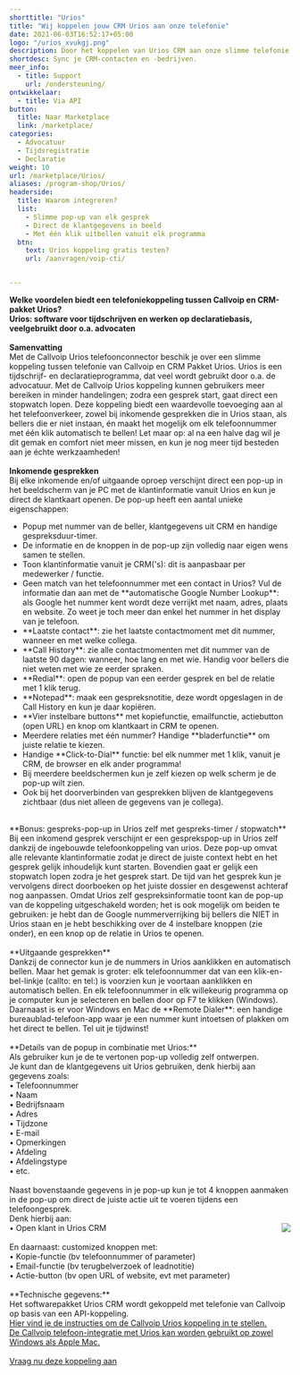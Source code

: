 ```yaml
---
shorttitle: "Urios"
title: "Wij koppelen jouw CRM Urios aan onze telefonie"
date: 2021-06-03T16:52:17+05:00
logo: "/urios_xvukgj.png"
description: Door het koppelen van Urios CRM aan onze slimme telefonie werk je een stuk efficienter.
shortdesc: Sync je CRM-contacten en -bedrijven.
meer_info:
  - title: Support
    url: /ondersteuning/
ontwikkelaar:
  - title: Via API
button:
  title: Naar Marketplace
  link: /marketplace/
categories:
  - Advocatuur
  - Tijdsregistratie
  - Declaratie
weight: 10
url: /marketplace/Urios/
aliases: /program-shop/Urios/
headerside:
  title: Waarom integreren?
  list:
    - Slimme pop-up van elk gesprek
    - Direct de klantgegevens in beeld
    - Met één klik uitbellen vanuit elk programma
  btn:
    text: Urios koppeling gratis testen?
    url: /aanvragen/voip-cti/


---
```


**Welke voordelen biedt een telefoniekoppeling tussen Callvoip en CRM-pakket Urios?<br>
Urios: software voor tijdschrijven en werken op declaratiebasis, veelgebruikt door o.a. advocaten**<br>
<br>
**Samenvatting**<br>
Met de Callvoip Urios telefoonconnector beschik je over een slimme koppeling tussen telefonie van Callvoip en CRM Pakket Urios. Urios is een tijdschrijf- en declaratieprogramma, dat veel wordt gebruikt door o.a. de advocatuur. Met de Callvoip Urios koppeling kunnen gebruikers meer bereiken in minder handelingen; zodra een gesprek start, gaat direct een stopwatch lopen. Deze koppeling biedt een waardevolle toevoeging aan al het telefoonverkeer, zowel bij inkomende gesprekken die in Urios staan, als bellers die er niet instaan, én maakt het mogelijk om elk telefoonnummer met één klik automatisch te bellen! Let maar op: al na een halve dag wil je dit gemak en comfort niet meer missen, en kun je nog meer tijd besteden aan je échte werkzaamheden!<br>
<br>
**Inkomende gesprekken**<br>
Bij elke inkomende en/of uitgaande oproep verschijnt direct een pop-up in het beeldscherm van je PC met de klantinformatie vanuit Urios en kun je direct de klantkaart openen. De pop-up heeft een aantal unieke eigenschappen:
<div class="usp-list">
<ul>
<li>Popup met nummer van de beller, klantgegevens uit CRM en handige gespreksduur-timer.</li>
<li>De informatie en de knoppen in de pop-up zijn volledig naar eigen wens samen te stellen.</li>
<li>Toon klantinformatie vanuit je CRM('s): dit is aanpasbaar per medewerker / functie. </li>
<li>Geen match van het telefoonnummer met een contact in Urios? Vul de informatie dan aan met de **automatische Google Number Lookup**: als Google het nummer kent wordt deze verrijkt met naam, adres, plaats en website. Zo weet je toch meer dan enkel het nummer in het display van je telefoon.</li>
<li>**Laatste contact**: zie het laatste contactmoment met dit nummer, wanneer en met welke collega.</li>
<li>**Call History**: zie alle contactmomenten met dit nummer van de laatste 90 dagen: wanneer, hoe lang en met wie. Handig voor bellers die niet weten met wie ze eerder spraken.</li>
<li>**Redial**: open de popup van een eerder gesprek en bel de relatie met 1 klik terug.</li>
<li>**Notepad**: maak een gespreksnotitie, deze wordt opgeslagen in de Call History en kun je daar kopiëren.</li>
<li>**Vier instelbare buttons** met kopiefunctie, emailfunctie, actiebutton (open URL) en knop om klantkaart in CRM te openen.</li>
<li>Meerdere relaties met één nummer? Handige **bladerfunctie** om juiste relatie te kiezen. </li>
<li>Handige **Click-to-Dial** functie: bel elk nummer met 1 klik, vanuit je CRM, de browser en elk ander programma!</li>
<li>Bij meerdere beeldschermen kun je zelf kiezen op welk scherm je de pop-up wilt zien.</li>
<li>Ook bij het doorverbinden van gesprekken blijven de klantgegevens zichtbaar (dus niet alleen de gegevens van je collega).</li>
</ul>
</div>
<br>
**Bonus: gespreks-pop-up in Urios zelf met gespreks-timer / stopwatch**<br>
Bij een inkomend gesprek verschijnt er een gesprekspop-up in Urios zelf dankzij de ingebouwde telefoonkoppeling van urios. Deze pop-up omvat alle relevante klantinformatie zodat je direct de juiste context hebt en het gesprek gelijk inhoudelijk kunt starten. Bovendien gaat er gelijk een stopwatch lopen zodra je het gesprek start. De tijd van het gesprek kun je vervolgens direct doorboeken op het juiste dossier en desgewenst achteraf nog aanpassen. Omdat Urios zelf gespreksinformatie toont kan de pop-up van de koppeling uitgeschakeld worden; het is ook mogelijk om beiden te gebruiken: je hebt dan de Google nummerverrijking bij bellers die NIET in Urios staan en je hebt beschikking over de 4 instelbare knoppen (zie onder), en een knop op de relatie in Urios te openen. <br>
<br>
**Uitgaande gesprekken**<br>
Dankzij de connector kun je de nummers in Urios aanklikken en automatisch bellen. Maar het gemak is groter: elk telefoonnummer dat van een klik-en-bel-linkje (callto: en tel:) is voorzien kun je voortaan aanklikken en automatisch bellen. En elk telefoonnummer in elk willekeurig programma op je computer kun je selecteren en bellen door op F7 te klikken (Windows). <br>
Daarnaast is er voor Windows en Mac de **Remote Dialer**: een handige bureaublad-telefoon-app waar je een nummer kunt intoetsen of plakken om het direct te bellen. Tel uit je tijdwinst! <br>
<br>
**Details van de popup in combinatie met Urios:**<br>
Als gebruiker kun je de te vertonen pop-up volledig zelf ontwerpen. <br>
Je kunt dan de klantgegevens uit Urios gebruiken, denk hierbij aan gegevens zoals: <br>
&bull; Telefoonnummer <br>
&bull; Naam<br>
&bull; Bedrijfsnaam<br>
&bull; Adres<br>
&bull; Tijdzone<br>
&bull; E-mail<br>
&bull; Opmerkingen<br>
&bull; Afdeling<br>
&bull; Afdelingstype<br>
&bull; etc.<br>
<br>
Naast bovenstaande gegevens in je pop-up kun je tot 4 knoppen aanmaken in de pop-up om direct de juiste actie uit te voeren tijdens een telefoongesprek. <br>
Denk hierbij aan:<br><img src="https://res.cloudinary.com/callvoip/image/upload/popup_crm_jmr7fc.png" style="float:right">
• Open klant in Urios CRM<br>
<br>
En daarnaast: customized knoppen met: <br>
• Kopie-functie (bv telefoonnummer of parameter)<br>
• Email-functie (bv terugbelverzoek of leadnotitie)<br>
• Actie-button (bv open URL of website, evt met parameter) <br>
<br>
**Technische gegevens:**<br>
Het softwarepakket Urios CRM wordt gekoppeld met telefonie van Callvoip op basis van een API-koppeling.<br>
<a href="https://www.urios.nl/helpdesk/dossiers-relaties/#VoIP-bellen-vanuit-Urios" target="_blank">Hier vind je de instructies om de Callvoip Urios koppeling in te stellen. </b><br>
De Callvoip telefoon-integratie met Urios kan worden gebruikt op zowel Windows als Apple Mac.<br> 
<br><a href="/aanvragen/voip-cti/" class="button">Vraag nu deze koppeling aan</a>
